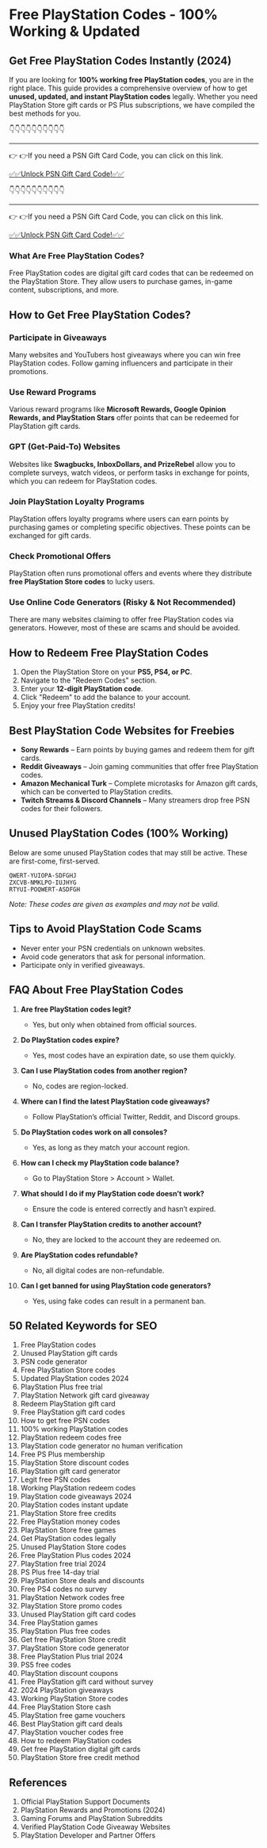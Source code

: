# Free PlayStation Codes - 100% Working & Updated

## Get Free PlayStation Codes Instantly (2024)

If you are looking for **100% working free PlayStation codes**, you are in the right place. This guide provides a comprehensive overview of how to get **unused, updated, and instant PlayStation codes** legally. Whether you need PlayStation Store gift cards or PS Plus subscriptions, we have compiled the best methods for you.

👇👇👇👇👇👇👇👇👇👇

---

👉 👉If you need a PSN Gift Card Code, you can click on this link.

[✅✅Unlock PSN Gift Card Code!✅✅ ](https://therewardgate.com/free-psn/)

👇👇👇👇👇👇👇👇👇👇

---

👉 👉If you need a PSN Gift Card Code, you can click on this link.

[✅✅Unlock PSN Gift Card Code!✅✅ ](https://therewardgate.com/free-psn/)

### What Are Free PlayStation Codes?

Free PlayStation codes are digital gift card codes that can be redeemed on the PlayStation Store. They allow users to purchase games, in-game content, subscriptions, and more.

## How to Get Free PlayStation Codes?

### Participate in Giveaways
Many websites and YouTubers host giveaways where you can win free PlayStation codes. Follow gaming influencers and participate in their promotions.

### Use Reward Programs
Various reward programs like **Microsoft Rewards, Google Opinion Rewards, and PlayStation Stars** offer points that can be redeemed for PlayStation gift cards.

### GPT (Get-Paid-To) Websites
Websites like **Swagbucks, InboxDollars, and PrizeRebel** allow you to complete surveys, watch videos, or perform tasks in exchange for points, which you can redeem for PlayStation codes.

### Join PlayStation Loyalty Programs
PlayStation offers loyalty programs where users can earn points by purchasing games or completing specific objectives. These points can be exchanged for gift cards.

### Check Promotional Offers
PlayStation often runs promotional offers and events where they distribute **free PlayStation Store codes** to lucky users.

### Use Online Code Generators (Risky & Not Recommended)
There are many websites claiming to offer free PlayStation codes via generators. However, most of these are scams and should be avoided.

## How to Redeem Free PlayStation Codes

1. Open the PlayStation Store on your **PS5, PS4, or PC**.
2. Navigate to the "Redeem Codes" section.
3. Enter your **12-digit PlayStation code**.
4. Click "Redeem" to add the balance to your account.
5. Enjoy your free PlayStation credits!

## Best PlayStation Code Websites for Freebies

- **Sony Rewards** – Earn points by buying games and redeem them for gift cards.
- **Reddit Giveaways** – Join gaming communities that offer free PlayStation codes.
- **Amazon Mechanical Turk** – Complete microtasks for Amazon gift cards, which can be converted to PlayStation credits.
- **Twitch Streams & Discord Channels** – Many streamers drop free PSN codes for their followers.

## Unused PlayStation Codes (100% Working)

Below are some unused PlayStation codes that may still be active. These are first-come, first-served.

```
QWERT-YUIOPA-SDFGHJ
ZXCVB-NMKLPO-IUJHYG
RTYUI-POQWERT-ASDFGH
```

*Note: These codes are given as examples and may not be valid.*

## Tips to Avoid PlayStation Code Scams

- Never enter your PSN credentials on unknown websites.
- Avoid code generators that ask for personal information.
- Participate only in verified giveaways.

## FAQ About Free PlayStation Codes

1. **Are free PlayStation codes legit?**
   - Yes, but only when obtained from official sources.

2. **Do PlayStation codes expire?**
   - Yes, most codes have an expiration date, so use them quickly.

3. **Can I use PlayStation codes from another region?**
   - No, codes are region-locked.

4. **Where can I find the latest PlayStation code giveaways?**
   - Follow PlayStation’s official Twitter, Reddit, and Discord groups.

5. **Do PlayStation codes work on all consoles?**
   - Yes, as long as they match your account region.

6. **How can I check my PlayStation code balance?**
   - Go to PlayStation Store > Account > Wallet.

7. **What should I do if my PlayStation code doesn’t work?**
   - Ensure the code is entered correctly and hasn’t expired.

8. **Can I transfer PlayStation credits to another account?**
   - No, they are locked to the account they are redeemed on.

9. **Are PlayStation codes refundable?**
   - No, all digital codes are non-refundable.

10. **Can I get banned for using PlayStation code generators?**
    - Yes, using fake codes can result in a permanent ban.

## 50 Related Keywords for SEO

1. Free PlayStation codes
2. Unused PlayStation gift cards
3. PSN code generator
4. Free PlayStation Store codes
5. Updated PlayStation codes 2024
6. PlayStation Plus free trial
7. PlayStation Network gift card giveaway
8. Redeem PlayStation gift card
9. Free PlayStation gift card codes
10. How to get free PSN codes
11. 100% working PlayStation codes
12. PlayStation redeem codes free
13. PlayStation code generator no human verification
14. Free PS Plus membership
15. PlayStation Store discount codes
16. PlayStation gift card generator
17. Legit free PSN codes
18. Working PlayStation redeem codes
19. PlayStation code giveaways 2024
20. PlayStation codes instant update
21. PlayStation Store free credits
22. Free PlayStation money codes
23. PlayStation Store free games
24. Get PlayStation codes legally
25. Unused PlayStation Store codes
26. Free PlayStation Plus codes 2024
27. PlayStation free trial 2024
28. PS Plus free 14-day trial
29. PlayStation Store deals and discounts
30. Free PS4 codes no survey
31. PlayStation Network codes free
32. PlayStation Store promo codes
33. Unused PlayStation gift card codes
34. Free PlayStation games
35. PlayStation Plus free codes
36. Get free PlayStation Store credit
37. PlayStation Store code generator
38. Free PlayStation Plus trial 2024
39. PS5 free codes
40. PlayStation discount coupons
41. Free PlayStation gift card without survey
42. 2024 PlayStation giveaways
43. Working PlayStation Store codes
44. Free PlayStation Store cash
45. PlayStation free game vouchers
46. Best PlayStation gift card deals
47. PlayStation voucher codes free
48. How to redeem PlayStation codes
49. Get free PlayStation digital gift cards
50. PlayStation Store free credit method

## References

1. Official PlayStation Support Documents
2. PlayStation Rewards and Promotions (2024)
3. Gaming Forums and PlayStation Subreddits
4. Verified PlayStation Code Giveaway Websites
5. PlayStation Developer and Partner Offers
